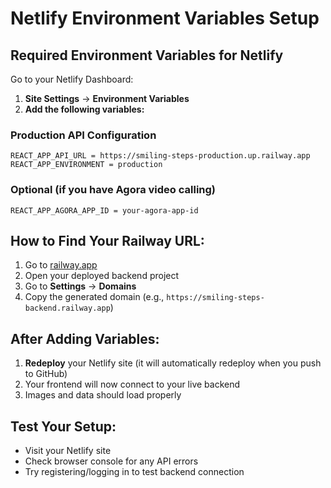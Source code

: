 # Netlify Environment Variables Setup

## Required Environment Variables for Netlify

Go to your Netlify Dashboard:
1. **Site Settings** → **Environment Variables**
2. **Add the following variables:**

### Production API Configuration
```
REACT_APP_API_URL = https://smiling-steps-production.up.railway.app
REACT_APP_ENVIRONMENT = production
```

### Optional (if you have Agora video calling)
```
REACT_APP_AGORA_APP_ID = your-agora-app-id
```

## How to Find Your Railway URL:
1. Go to [railway.app](https://railway.app)
2. Open your deployed backend project
3. Go to **Settings** → **Domains**
4. Copy the generated domain (e.g., `https://smiling-steps-backend.railway.app`)

## After Adding Variables:
1. **Redeploy** your Netlify site (it will automatically redeploy when you push to GitHub)
2. Your frontend will now connect to your live backend
3. Images and data should load properly

## Test Your Setup:
- Visit your Netlify site
- Check browser console for any API errors
- Try registering/logging in to test backend connection